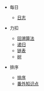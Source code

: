 <!-- //注：创建相对应的md文件跳转 -->
* 每日
    * [日志](_coverPage.md)

* 力扣
    * [回溯算法](leetcode/backTrack.md)
    * [递归](leetcode/recursion.md)
    * [链表](leetcode/listNode.md)
    * [树](leetcode/tree.md)
* 排序
    * [排序](sort/sort.md)
    * [番外知识点](sort/knowledage.md)